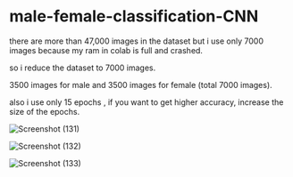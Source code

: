 # male-female-classification-CNN

there are more than 47,000 images in the dataset but i use only 7000 images because my ram in colab is full and crashed.

so i reduce the dataset to 7000 images. 

3500 images for male and 3500 images for female (total 7000 images).

also i use only 15 epochs , if you want to get higher accuracy, increase the size of the epochs.

![Screenshot (131)](https://github.com/pb-roshith/male-female-classification-CNN/assets/103378908/0a3cab57-20be-42ff-8d4b-136c3a4e5e9f)


![Screenshot (132)](https://github.com/pb-roshith/male-female-classification-CNN/assets/103378908/5ce8ecf2-01e3-4979-a538-fb4998e33ece)

![Screenshot (133)](https://github.com/pb-roshith/male-female-classification-CNN/assets/103378908/c4e1b2d0-99ac-41a9-b241-cdbf2a7354c2)
